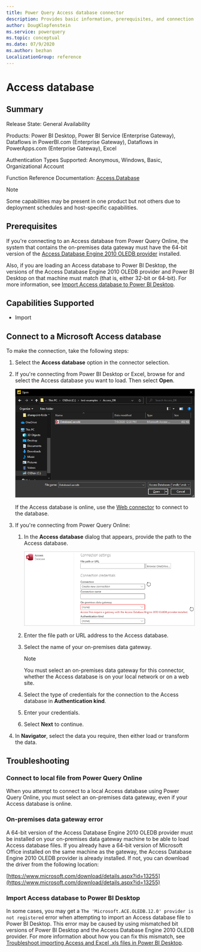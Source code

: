 ```yaml
---
title: Power Query Access database connector
description: Provides basic information, prerequisites, and connection instructions, along with tips about using the on-premises data gateway and fixing mismatched bit versions.
author: DougKlopfenstein
ms.service: powerquery
ms.topic: conceptual
ms.date: 07/9/2020
ms.author: bezhan
LocalizationGroup: reference
---
```


# Access database
 
## Summary
 
Release State: General Availability

Products: Power BI Desktop, Power BI Service (Enterprise Gateway), Dataflows in PowerBI.com (Enterprise Gateway), Dataflows in PowerApps.com (Enterprise Gateway), Excel

Authentication Types Supported: Anonymous, Windows, Basic, Organizational Account

Function Reference Documentation: [Access.Database](https://docs.microsoft.com/powerquery-m/access-database)

>[!Note]
> Some capabilities may be present in one product but not others due to deployment schedules and host-specific capabilities.

## Prerequisites

If you're connecting to an Access database from Power Query Online, the system that contains the on-premises data gateway must have the 64-bit version of the [Access Database Engine 2010 OLEDB provider](https://www.microsoft.com/download/details.aspx?id=13255) installed. 

Also, if you are loading an Access database to Power BI Desktop, the versions of the Access Database Engine 2010 OLEDB provider and Power BI Desktop on that machine must match (that is, either 32-bit or 64-bit). For more information, see [Import Access database to Power BI Desktop](#import-access-database-to-power-bi-desktop).
 
## Capabilities Supported
* Import
    
## Connect to a Microsoft Access database

To make the connection, take the following steps:
 
1. Select the **Access database** option in the connector selection.
 
2. If you're connecting from Power BI Desktop or Excel, browse for and select the Access database you want to load. Then select **Open**. 

   ![Enter the Access database connection](./media/access-database/select-database.png)

   If the Access database is online, use the [Web connector](./web/web.md) to connect to the database.

3. If you're connecting from Power Query Online:

   1. In the **Access database** dialog that appears, provide the path to the Access database.

      ![Enter Access database online connection](./media/access-database/online-select-database.png)

   2. Enter the file path or URL address to the Access database.

   3. Select the name of your on-premises data gateway.

      >[!Note]
      > You must select an on-premises data gateway for this connector, whether the Access database is on your local network or on a web site.

   4. Select the type of credentials for the connection to the Access database in **Authentication kind**.

   5. Enter your credentials.

   6. Select **Next** to continue.

4. In **Navigator**, select the data you require, then either load or transform the data.

## Troubleshooting

### Connect to local file from Power Query Online

When you attempt to connect to a local Access database using Power Query Online, you must select an on-premises data gateway, even if your Access database is online.

### On-premises data gateway error

A 64-bit version of the Access Database Engine 2010 OLEDB provider must be installed on your on-premises data gateway machine to be able to load Access database files. If you already have a 64-bit version of Microsoft Office installed on the same machine as the gateway, the Access Database Engine 2010 OLEDB provider is already installed. If not, you can download the driver from the following location:

[https://www.microsoft.com/download/details.aspx?id=13255](https://www.microsoft.com/download/details.aspx?id=13255)

### Import Access database to Power BI Desktop

In some cases, you may get a `The 'Microsoft.ACE.OLEDB.12.0' provider is not registered` error when attempting to import an Access database file to Power BI Desktop. This error may be caused by using mismatched bit versions of Power BI Desktop and the Access Database Engine 2010 OLEDB provider. For more information about how you can fix this mismatch, see [Troubleshoot importing Access and Excel .xls files in Power BI Desktop](https://docs.microsoft.com/power-bi/connect-data/desktop-access-database-errors).

